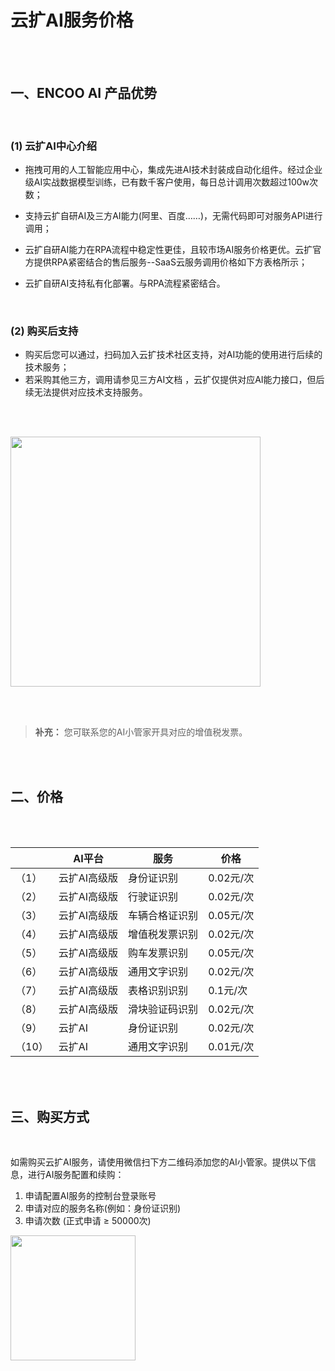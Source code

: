 # 云扩AI服务价格

<br><br>

## 一、ENCOO AI 产品优势 

<br>

### (1) 云扩AI中心介绍


* 拖拽可用的人工智能应用中心，集成先进AI技术封装成自动化组件。经过企业级AI实战数据模型训练，已有数千客户使用，每日总计调用次数超过100w次数；<br>

* 支持云扩自研AI及三方AI能力(阿里、百度……)，无需代码即可对服务API进行调用；<br>

* 云扩自研AI能力在RPA流程中稳定性更佳，且较市场AI服务价格更优。云扩官方提供RPA紧密结合的售后服务--SaaS云服务调用价格如下方表格所示；
* 云扩自研AI支持私有化部署。与RPA流程紧密结合。<br>


<br>

### (2) 购买后支持

* 购买后您可以通过，扫码加入云扩技术社区支持，对AI功能的使用进行后续的技术服务；
* 若采购其他三方，调用请参见三方AI文档 ，云扩仅提供对应AI能力接口，但后续无法提供对应技术支持服务。

<br><br>


<img width = '400'  src ="https://doria-encooacademyimages.oss-cn-shanghai.aliyuncs.com/2023/01/11/16734241932261.jpg"/>

<br><br>

> **补充：** 您可联系您的AI小管家开具对应的增值税发票。

<br><br>

## 二、价格

<br><br>

<table>
<thead>
  <tr>
    <th></th>
    <th>AI平台</th>
    <th>服务</th>
    <th>价格</th>
  </tr>
</thead>
<tbody>
  <tr>
    <td>（1）</td>
    <td>云扩AI高级版</td>
    <td>身份证识别</td>
    <td>0.02元/次</td>
  </tr>
  <tr>
    <td>（2）</td>
    <td>云扩AI高级版</td>
    <td>行驶证识别</td>
    <td>0.02元/次</td>
  </tr>
  <tr>
    <td>（3）</td>
    <td>云扩AI高级版</td>
    <td>车辆合格证识别</td>
    <td>0.05元/次</td>
  </tr>
  <tr>
    <td>（4）</td>
    <td>云扩AI高级版</td>
    <td>增值税发票识别</td>
    <td>0.02元/次</td>
  </tr>
  <tr>
    <td>（5）</td>
    <td>云扩AI高级版</td>
    <td>购车发票识别</td>
    <td>0.05元/次</td>
  </tr>
  <tr>
    <td>（6）</td>
    <td>云扩AI高级版</td>
    <td>通用文字识别</td>
    <td>0.02元/次</td>
  </tr>
  <tr>
    <td>（7）</td>
    <td>云扩AI高级版</td>
    <td>表格识别识别</td>
    <td>0.1元/次</td>
  </tr>
  <tr>
    <td>（8）</td>
    <td>云扩AI高级版</td>
    <td>滑块验证码识别</td>
    <td>0.02元/次</td>
  </tr>
  <tr>
    <td>（9）</td>
    <td>云扩AI</td>
    <td>身份证识别</td>
    <td>0.02元/次</td>
  </tr>
  <tr>
    <td>（10）</td>
    <td>云扩AI</td>
    <td>通用文字识别</td>
    <td>0.01元/次</td>
  </tr>
</tbody>
</table>

<br><br>

## 三、购买方式

<br>

如需购买云扩AI服务，请使用微信扫下方二维码添加您的AI小管家。提供以下信息，进行AI服务配置和续购：

1. 申请配置AI服务的控制台登录账号
2. 申请对应的服务名称(例如：身份证识别) 
3. 申请次数 (正式申请 ≥ 50000次)


<img width = '200'  src ="https://docimages.blob.core.chinacloudapi.cn/images/Activities/AI/AIContact.png"/>
